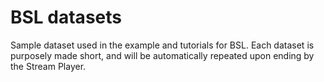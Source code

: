 # BSL datasetsSample dataset used in the example and tutorials for BSL.Each dataset is purposely made short, and will be automatically repeated uponending by the Stream Player.